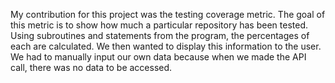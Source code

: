 My contribution for this project was the testing coverage metric. The goal of this metric is to show how much a particular repository has been tested. Using subroutines and statements from the program, the percentages of each are calculated. We then wanted to display this information to the user. We had to manually input our own data because when we made the API call, there was no data to be accessed.
